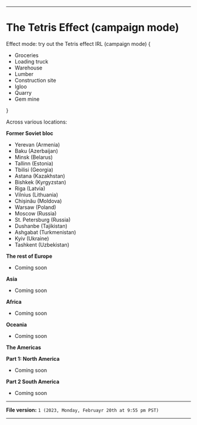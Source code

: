 
***

# The Tetris Effect (campaign mode)

Effect mode: try out the Tetris effect IRL (campaign mode) {

- Groceries
- Loading truck
- Warehouse
- Lumber
- Construction site
- Igloo
- Quarry
- Gem mine

}

Across various locations:

**Former Soviet bloc**

- Yerevan (Armenia)
- Baku (Azerbaijan)
- Minsk (Belarus)
- Tallinn (Estonia)
- Tbilisi (Georgia)
- Astana (Kazakhstan)
- Bishkek (Kyrgyzstan)
- Riga (Latvia)
- Vilnius (Lithuania)
- Chișinău (Moldova)
- Warsaw (Poland)
- Moscow (Russia)
- St. Petersburg (Russia)
- Dushanbe (Tajikistan)
- Ashgabat (Turkmenistan)
- Kyiv (Ukraine)
- Tashkent (Uzbekistan)

**The rest of Europe**

- Coming soon

**Asia**

- Coming soon

**Africa**

- Coming soon

**Oceania**

- Coming soon

**The Americas**

**Part 1: North America**

- Coming soon

**Part 2 South America**

- Coming soon

***

**File version:** `1 (2023, Monday, Februayr 20th at 9:55 pm PST)`

***
